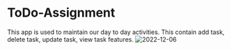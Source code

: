 # ToDo-Assignment
This app is used to maintain our day to day activities. This contain add task, delete task, update task, view task features.
![2022-12-06](https://user-images.githubusercontent.com/107610205/205988156-146e5680-71c9-4e8e-a6a6-4b4b77517161.png)
